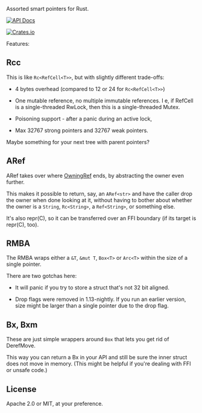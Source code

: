 Assorted smart pointers for Rust. 

[![API Docs](https://docs.rs/reffers/badge.svg)](https://docs.rs/reffers)

[![Crates.io](http://meritbadge.herokuapp.com/reffers)](https://crates.io/crates/reffers)

Features:

Rcc
--- 

This is like `Rc<RefCell<T>>`, but with slightly different trade-offs:

 * 4 bytes overhead (compared to 12 or 24 for `Rc<RefCell<T>>`)

 * One mutable reference, no multiple immutable references. 
   I e, if RefCell is a single-threaded RwLock, then this is a single-threaded Mutex.

 * Poisoning support - after a panic during an active lock,

 * Max 32767 strong pointers and 32767 weak pointers.

Maybe something for your next tree with parent pointers?

ARef
----

ARef takes over where [OwningRef](https://crates.io/crates/owning_ref) ends, by abstracting the owner even further.

This makes it possible to return, say, an `ARef<str>` and have the caller drop the owner
when done looking at it, without having to bother about whether the owner is a `String`, `Rc<String>`, a
`Ref<String>`, or something else.

It's also repr(C), so it can be transferred over an FFI boundary (if its target is repr(C), too).
 
RMBA
----

The RMBA wraps either a `&T`, `&mut T`, `Box<T>` or `Arc<T>` within the size of a single pointer. 

There are two gotchas here: 

  * It will panic if you try to store a struct that's not 32 bit aligned.

  * Drop flags were removed in 1.13-nightly. If you run an earlier version,
    size might be larger than a single pointer due to the drop flag.

Bx, Bxm
-------

These are just simple wrappers around `Box` that lets you get rid of DerefMove.

This way you can return a Bx<T> in your API and still be sure the inner struct
does not move in memory. (This might be helpful if you're dealing with FFI or unsafe code.)


License
-------

Apache 2.0 or MIT, at your preference.
